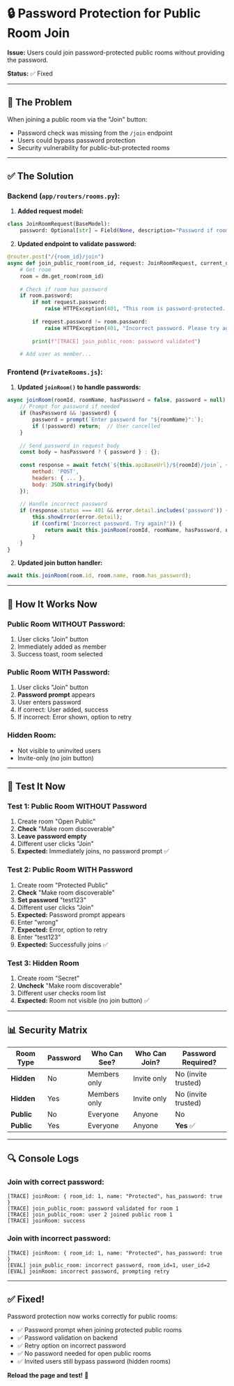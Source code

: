 # 🔒 Password Protection for Public Room Join

**Issue:** Users could join password-protected public rooms without providing the password.

**Status:** ✅ Fixed

---

## 🐛 The Problem

When joining a public room via the "Join" button:
- Password check was missing from the `/join` endpoint
- Users could bypass password protection
- Security vulnerability for public-but-protected rooms

---

## ✅ The Solution

### **Backend (`app/routers/rooms.py`):**

1. **Added request model:**
```python
class JoinRoomRequest(BaseModel):
    password: Optional[str] = Field(None, description="Password if room is protected")
```

2. **Updated endpoint to validate password:**
```python
@router.post("/{room_id}/join")
async def join_public_room(room_id, request: JoinRoomRequest, current_user):
    # Get room
    room = dm.get_room(room_id)
    
    # Check if room has password
    if room.password:
        if not request.password:
            raise HTTPException(401, "This room is password-protected. Please provide the password.")
        
        if request.password != room.password:
            raise HTTPException(401, "Incorrect password. Please try again.")
        
        print(f"[TRACE] join_public_room: password validated")
    
    # Add user as member...
```

### **Frontend (`PrivateRooms.js`):**

1. **Updated `joinRoom()` to handle passwords:**
```javascript
async joinRoom(roomId, roomName, hasPassword = false, password = null) {
    // Prompt for password if needed
    if (hasPassword && !password) {
        password = prompt(`Enter password for "${roomName}":`);
        if (!password) return;  // User cancelled
    }
    
    // Send password in request body
    const body = hasPassword ? { password } : {};
    
    const response = await fetch(`${this.apiBaseUrl}/${roomId}/join`, {
        method: 'POST',
        headers: { ... },
        body: JSON.stringify(body)
    });
    
    // Handle incorrect password
    if (response.status === 401 && error.detail.includes('password')) {
        this.showError(error.detail);
        if (confirm('Incorrect password. Try again?')) {
            return await this.joinRoom(roomId, roomName, hasPassword, null);
        }
    }
}
```

2. **Updated join button handler:**
```javascript
await this.joinRoom(room.id, room.name, room.has_password);
```

---

## 🎯 How It Works Now

### **Public Room WITHOUT Password:**
1. User clicks "Join" button
2. Immediately added as member
3. Success toast, room selected

### **Public Room WITH Password:**
1. User clicks "Join" button
2. **Password prompt** appears
3. User enters password
4. If correct: User added, success
5. If incorrect: Error shown, option to retry

### **Hidden Room:**
- Not visible to uninvited users
- Invite-only (no join button)

---

## 🧪 Test It Now

### **Test 1: Public Room WITHOUT Password**
1. Create room "Open Public"
2. **Check** "Make room discoverable"
3. **Leave password empty**
4. Different user clicks "Join"
5. **Expected:** Immediately joins, no password prompt ✅

### **Test 2: Public Room WITH Password**
1. Create room "Protected Public"
2. **Check** "Make room discoverable"
3. **Set password** "test123"
4. Different user clicks "Join"
5. **Expected:** Password prompt appears
6. Enter "wrong"
7. **Expected:** Error, option to retry
8. Enter "test123"
9. **Expected:** Successfully joins ✅

### **Test 3: Hidden Room**
1. Create room "Secret"
2. **Uncheck** "Make room discoverable"
3. Different user checks room list
4. **Expected:** Room not visible (no join button) ✅

---

## 📊 Security Matrix

| Room Type | Password | Who Can See? | Who Can Join? | Password Required? |
|-----------|----------|--------------|---------------|--------------------|
| **Hidden** | No | Members only | Invite only | No (invite trusted) |
| **Hidden** | Yes | Members only | Invite only | No (invite trusted) |
| **Public** | No | Everyone | Anyone | No |
| **Public** | Yes | Everyone | Anyone | **Yes** ✅ |

---

## 🔍 Console Logs

### **Join with correct password:**
```
[TRACE] joinRoom: { room_id: 1, name: "Protected", has_password: true }
[TRACE] join_public_room: password validated for room 1
[TRACE] join_public_room: user 2 joined public room 1
[TRACE] joinRoom: success
```

### **Join with incorrect password:**
```
[TRACE] joinRoom: { room_id: 1, name: "Protected", has_password: true }
[EVAL] join_public_room: incorrect password, room_id=1, user_id=2
[EVAL] joinRoom: incorrect password, prompting retry
```

---

## ✅ Fixed!

Password protection now works correctly for public rooms:
- ✅ Password prompt when joining protected public rooms
- ✅ Password validation on backend
- ✅ Retry option on incorrect password
- ✅ No password needed for open public rooms
- ✅ Invited users still bypass password (hidden rooms)

**Reload the page and test!** 🚀
